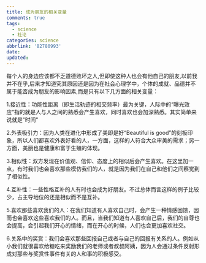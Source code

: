 ```yaml
---
title: 成为朋友的相关变量
comments: true
tags:
  - science
  - 社论
categories: science
abbrlink: '82780993'
date:
updated:
---
```

每个人的身边应该都不乏道德败坏之人,但即使这种人也会有他自己的朋友,以前我并不在乎,后来才知道究其原因还是因为在社会心理学中，个体的成就、品德并不属于能否成为朋友的影响因素,而是只有以下几方面的相关变量：
<!--more-->
1.接近性：功能性距离（即生活轨迹的相交频率）最为关键，人际中的“曝光效应”指的就是人与人之间的熟悉会产生喜欢，同时喜欢也会加深熟悉。其实简单来说就是"时间"

2.外表吸引力：因为人类在进化中形成了美即是好“Beautiful is good”的刻板印象，所以人们都喜欢外表好看的人，一方面，这样的人符合大众审美的需求；另一方面，美丽也是健康和富于生殖的体现。

3.相似性：双方发现在价值观、信仰、态度上的相似后会产生喜欢。在这里加一点，有时我们也会喜欢那些模仿我们的人，就是因为我们在自己和他们之间察觉到了相似性。

4.互补性：一些性格互补的人有时也会成为好朋友。不过总体而言这样的例子比较少，占主导地位的还是相似而不是互补。

5.喜欢那些喜欢我们的人：在我们知道有人喜欢自己时，会产生一种情感回馈，因而也会喜欢这些喜欢我们的人。而且，当我们知道有人喜欢自己后，我们的自尊也会提高，会引起我们开心的情绪，而在开心的时候，人们也会更加喜欢社交。

6.关系中的奖赏：我们会喜欢那些回报自己或者与自己的回报有关系的人。例如从小我们就很喜欢给糖吃来奖励我们的老师或者叔叔阿姨，因为人会通过条件反射形成对那些与奖赏性事件有关的人和事的积极感受。
